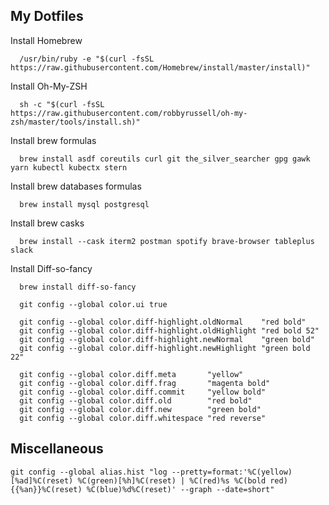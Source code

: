 ## My Dotfiles


Install Homebrew
  ```
    /usr/bin/ruby -e "$(curl -fsSL https://raw.githubusercontent.com/Homebrew/install/master/install)"
  ```
  
Install Oh-My-ZSH
  ```
    sh -c "$(curl -fsSL https://raw.githubusercontent.com/robbyrussell/oh-my-zsh/master/tools/install.sh)"
  ```

Install brew formulas
  ```
    brew install asdf coreutils curl git the_silver_searcher gpg gawk yarn kubectl kubectx stern
  ```

Install brew databases formulas
  ```
    brew install mysql postgresql
  ```
  
Install brew casks
  ```
    brew install --cask iterm2 postman spotify brave-browser tableplus slack
  ```
  
Install Diff-so-fancy

  ```
    brew install diff-so-fancy

    git config --global color.ui true

    git config --global color.diff-highlight.oldNormal    "red bold"
    git config --global color.diff-highlight.oldHighlight "red bold 52"
    git config --global color.diff-highlight.newNormal    "green bold"
    git config --global color.diff-highlight.newHighlight "green bold 22"

    git config --global color.diff.meta       "yellow"
    git config --global color.diff.frag       "magenta bold"
    git config --global color.diff.commit     "yellow bold"
    git config --global color.diff.old        "red bold"
    git config --global color.diff.new        "green bold"
    git config --global color.diff.whitespace "red reverse"
  ```

## Miscellaneous

 `git config --global alias.hist "log --pretty=format:'%C(yellow)[%ad]%C(reset) %C(green)[%h]%C(reset) | %C(red)%s %C(bold red){{%an}}%C(reset) %C(blue)%d%C(reset)' --graph --date=short"`



